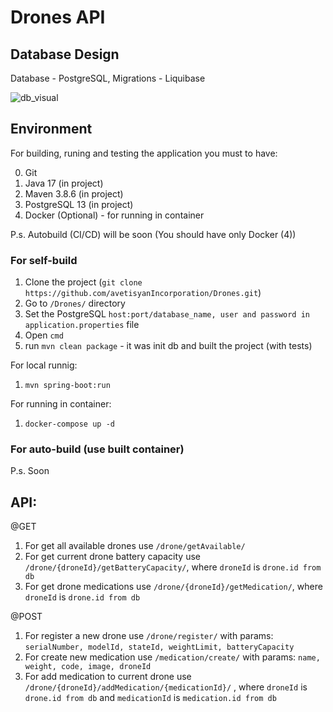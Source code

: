 # Drones API

## Database Design 
Database - PostgreSQL, Migrations - Liquibase

![db_visual](https://user-images.githubusercontent.com/29467133/233854017-7196c1d1-0433-4183-a164-b32897a22bcb.PNG)

## Environment
For building, runing and testing the application you must to have:

0) Git
1) Java 17 (in project)
2) Maven 3.8.6 (in project)
3) PostgreSQL 13 (in project)
4) Docker (Optional) - for running in container

P.s. Autobuild (CI/CD) will be soon (You should have only Docker (4))

### For self-build
1) Clone the project (```git clone https://github.com/avetisyanIncorporation/Drones.git```)
2) Go to ```/Drones/``` directory
3) Set the PostgreSQL ```host:port/database_name, user and password in application.properties``` file
4) Open ```cmd```
5) run ```mvn clean package``` - it was init db and built the project (with tests)

For local runnig:
1) ```mvn spring-boot:run```


For running in container:
1) ```docker-compose up -d```

### For auto-build (use built container)
P.s. Soon

## API:

@GET

1) For get all available drones use ```/drone/getAvailable/```
2) For get current drone battery capacity use ```/drone/{droneId}/getBatteryCapacity/```, where ```droneId``` is ```drone.id from db```
3) For get drone medications use ```/drone/{droneId}/getMedication/```, where ```droneId``` is ```drone.id from db```

@POST

1) For register a new drone use ```/drone/register/```
   with params: ```serialNumber, modelId, stateId, weightLimit, batteryCapacity```
2) For create new medication use ```/medication/create/```
   with params: ```name, weight, code, image, droneId```
3) For add medication to current drone use ```/drone/{droneId}/addMedication/{medicationId}/```
   , where ```droneId``` is ```drone.id from db``` and ```medicationId``` is ```medication.id from db```
  
